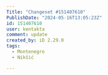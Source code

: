 ```yaml
---
Title: "Changeset #151407610"
PublishDate: "2024-05-16T13:05:23Z"
id: 151407610
user: kentakta
comment: update
created_by: iD 2.29.0
tags:
  - Montenegro
  - Nikšić

---
```

